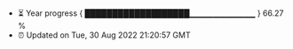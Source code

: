 - ⏳ Year progress { ███████████████████▁▁▁▁▁▁▁▁▁▁▁ } 66.27 %
- ⏰ Updated on Tue, 30 Aug 2022 21:20:57 GMT

